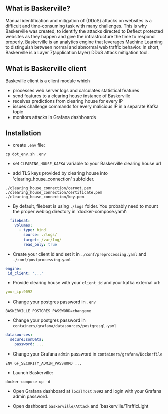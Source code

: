 ## What is Baskerville?

Manual identification and mitigation of (DDoS) attacks on websites is a difficult and time-consuming task with many challenges. This is why Baskerville was created, to identify the attacks directed to Deflect protected 
websites as they happen and give the infrastructure the time to respond properly. Baskerville is an analytics engine that leverages Machine Learning to distinguish between normal and abnormal web traffic behavior. 
In short, Baskerville is a Layer 7(application layer) DDoS attack mitigation tool.

## What is Baskerville client

Baskeville client is a client module which 
* processes web server logs and calculates statistical features 
* send features to a clearing house instance of Baskerville
* receives predictions from clearing house for every IP
* issues challenge commands for every malicious IP in a separate Kafka topic
* monitors attacks in Grafana dashboards

## Installation

* create `.env` file:
```commandline
cp dot_env.sh .env
```
* set `CLEARING_HOUSE_KAFKA` variable to your Baskerville clearing house url

* add TLS keys provided by clearing house into 'clearing_house_connection' subfolder. 
```commandline
./clearing_house_connection/caroot.pem
./clearing_house_connection/certificate.pem
./clearing_house_connection/key.pem
```

* By default, filebeat is using `./logs` folder. 
You probably need to mount the proper weblog directory in `docker-compose.yaml':
```yaml
  filebeat:
    volumes:
      - type: bind
        source: ./logs/
        target: /var/log/
        read_only: true
```
* Create your client id and set it in `./conf/preprocessing.yaml` and `./conf/postprocessing.yaml`
```yaml
engine:
 id_client: '...'
```

* Provide clearing house with your `client_id` and your kafka external url:
```yaml
your_ip:9092
```

* Change your postgres password in `.env`
```commandline
BASKERVILLE_POSTGRES_PASSWORD=changeme
```

* Change your postgres password in `containers/grafana/datasources/postgresql.yaml`
```yaml
datasources:
  secureJsonData:
    password: ...
```

* Change your Grafana `admin` password in `containers/grafana/Dockerfile`
```commandline
ENV GF_SECURITY_ADMIN_PASSWORD ...
```

* Launch Baskerville:
```
docker-compose up -d
```

* Open Grafana dashboard at `localhost:9092` and login with your Grafana admin password. 

* Open dashboard `baskerville/Attack` and `baskerville/TrafficLight
